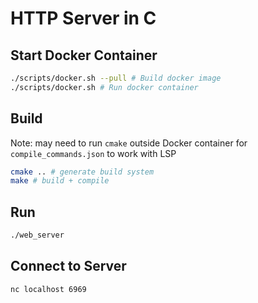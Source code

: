 # HTTP Server in C

## Start Docker Container
```sh
./scripts/docker.sh --pull # Build docker image
./scripts/docker.sh # Run docker container
```
## Build

Note: may need to run `cmake` outside Docker container for `compile_commands.json` to work with LSP
```sh
cmake .. # generate build system
make # build + compile
```

## Run
```sh
./web_server
```

## Connect to Server
```sh
nc localhost 6969
```

